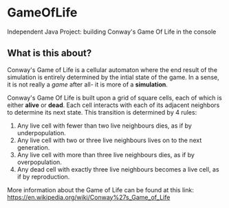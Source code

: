 # GameOfLife
Independent Java Project: building Conway's Game Of Life in the console

## What is this about? ##  
Conway's Game of Life is a cellular automaton where the end result of the simulation is entirely determined by the intial state of the game. In a sense, it is not really a *game* after all- it is more of a **simulation**. 

Conway's Game Of Life is built upon a grid of square cells, each of which is either **alive** or **dead**. Each cell interacts with each of its adjacent neighbors to determine its next state. This transition is determined by 4 rules: 

1. Any live cell with fewer than two live neighbours dies, as if by underpopulation.
2. Any live cell with two or three live neighbours lives on to the next generation.
3. Any live cell with more than three live neighbours dies, as if by overpopulation.
4. Any dead cell with exactly three live neighbours becomes a live cell, as if by reproduction.

More information about the Game of Life can be found at this link: 
https://en.wikipedia.org/wiki/Conway%27s_Game_of_Life
